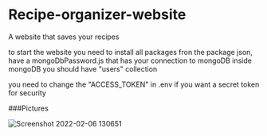 # Recipe-organizer-website
A website that saves your recipes

to start the website you need to install all packages fron the package json, have a mongoDbPassword.js that has your connection to mongoDB inside mongoDB you should have "users" collection

you need to change the "ACCESS_TOKEN" in .env if you want a secret token for security

###Pictures

![Screenshot 2022-02-06 130651](https://user-images.githubusercontent.com/77095122/152678334-15f0f418-15e1-4998-b903-12fbba8e2cac.png)
